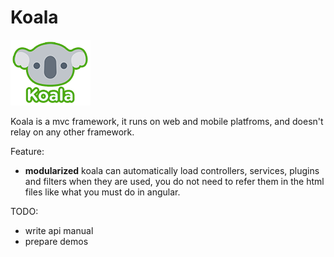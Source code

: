 Koala
======
![koala](koala.png)

Koala is a mvc framework, it runs on web and mobile platfroms, and doesn't relay on any other framework.


Feature:

+	**modularized**
	koala can automatically load controllers, services, plugins and filters when they are used, you do not need to refer them in the html files like what you must do in angular.
	
	
TODO:
+ write api manual
+ prepare demos
	

